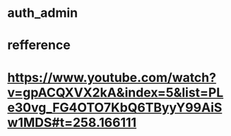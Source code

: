 # auth_admin

# refference 
# https://www.youtube.com/watch?v=gpACQXVX2kA&index=5&list=PLe30vg_FG4OTO7KbQ6TByyY99AiSw1MDS#t=258.166111